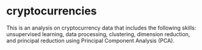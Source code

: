 # cryptocurrencies
This is an analysis on cryptocurrency data that includes the following skills: unsupervised learning, data processing, clustering, dimension reduction, and principal reduction using Principal Component Analysis (PCA).
